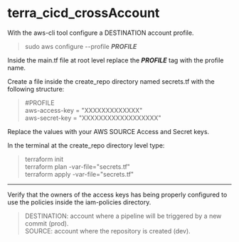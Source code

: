 # terra_cicd_crossAccount

With the aws-cli tool configure a DESTINATION account profile.

> sudo aws configure --profile ***PROFILE***

Inside the main.tf file at root level replace the ***PROFILE*** tag with the profile name.

Create a file inside the create_repo directory named secrets.tf with the following structure:

> #PROFILE\
> aws-access-key = "XXXXXXXXXXXXX"\
> aws-secret-key = "XXXXXXXXXXXXXXXXXX"

Replace the values with your AWS SOURCE Access and Secret keys.

In the terminal at the create_repo directory level type:

> terraform init\
> terraform plan -var-file="secrets.tf"\
> terraform apply -var-file="secrets.tf"

____________________________________________

Verify that the owners of the access keys has being properly configured to use the policies inside the iam-policies directory.

> DESTINATION: account where a pipeline will be triggered by a new commit (prod).\
> SOURCE:      account where the repository is created (dev).
